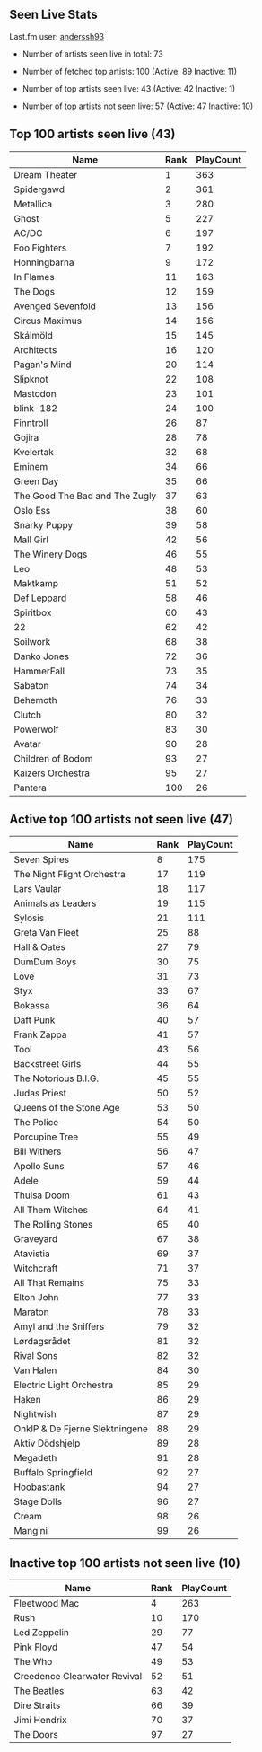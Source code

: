 ## Seen Live Stats

Last.fm user: [anderssh93](https://www.last.fm/user/anderssh93)

- Number of artists seen live in total: 73

- Number of fetched top artists: 100 (Active: 89 Inactive: 11)

- Number of top artists seen live: 43 (Active: 42 Inactive: 1)

- Number of top artists not seen live: 57 (Active: 47 Inactive: 10)

## Top 100 artists seen live (43)

Name                           | Rank | PlayCount
------------------------------ | ---- | ---------
Dream Theater                  | 1    | 363      
Spidergawd                     | 2    | 361      
Metallica                      | 3    | 280      
Ghost                          | 5    | 227      
AC/DC                          | 6    | 197      
Foo Fighters                   | 7    | 192      
Honningbarna                   | 9    | 172      
In Flames                      | 11   | 163      
The Dogs                       | 12   | 159      
Avenged Sevenfold              | 13   | 156      
Circus Maximus                 | 14   | 156      
Skálmöld                       | 15   | 145      
Architects                     | 16   | 120      
Pagan's Mind                   | 20   | 114      
Slipknot                       | 22   | 108      
Mastodon                       | 23   | 101      
blink-182                      | 24   | 100      
Finntroll                      | 26   | 87       
Gojira                         | 28   | 78       
Kvelertak                      | 32   | 68       
Eminem                         | 34   | 66       
Green Day                      | 35   | 66       
The Good The Bad and The Zugly | 37   | 63       
Oslo Ess                       | 38   | 60       
Snarky Puppy                   | 39   | 58       
Mall Girl                      | 42   | 56       
The Winery Dogs                | 46   | 55       
Leo                            | 48   | 53       
Maktkamp                       | 51   | 52       
Def Leppard                    | 58   | 46       
Spiritbox                      | 60   | 43       
22                             | 62   | 42       
Soilwork                       | 68   | 38       
Danko Jones                    | 72   | 36       
HammerFall                     | 73   | 35       
Sabaton                        | 74   | 34       
Behemoth                       | 76   | 33       
Clutch                         | 80   | 32       
Powerwolf                      | 83   | 30       
Avatar                         | 90   | 28       
Children of Bodom              | 93   | 27       
Kaizers Orchestra              | 95   | 27       
Pantera                        | 100  | 26       

## Active top 100 artists not seen live (47)

Name                           | Rank | PlayCount
------------------------------ | ---- | ---------
Seven Spires                   | 8    | 175      
The Night Flight Orchestra     | 17   | 119      
Lars Vaular                    | 18   | 117      
Animals as Leaders             | 19   | 115      
Sylosis                        | 21   | 111      
Greta Van Fleet                | 25   | 88       
Hall & Oates                   | 27   | 79       
DumDum Boys                    | 30   | 75       
Love                           | 31   | 73       
Styx                           | 33   | 67       
Bokassa                        | 36   | 64       
Daft Punk                      | 40   | 57       
Frank Zappa                    | 41   | 57       
Tool                           | 43   | 56       
Backstreet Girls               | 44   | 55       
The Notorious B.I.G.           | 45   | 55       
Judas Priest                   | 50   | 52       
Queens of the Stone Age        | 53   | 50       
The Police                     | 54   | 50       
Porcupine Tree                 | 55   | 49       
Bill Withers                   | 56   | 47       
Apollo Suns                    | 57   | 46       
Adele                          | 59   | 44       
Thulsa Doom                    | 61   | 43       
All Them Witches               | 64   | 41       
The Rolling Stones             | 65   | 40       
Graveyard                      | 67   | 38       
Atavistia                      | 69   | 37       
Witchcraft                     | 71   | 37       
All That Remains               | 75   | 33       
Elton John                     | 77   | 33       
Maraton                        | 78   | 33       
Amyl and the Sniffers          | 79   | 32       
Lørdagsrådet                   | 81   | 32       
Rival Sons                     | 82   | 32       
Van Halen                      | 84   | 30       
Electric Light Orchestra       | 85   | 29       
Haken                          | 86   | 29       
Nightwish                      | 87   | 29       
OnklP & De Fjerne Slektningene | 88   | 29       
Aktiv Dödshjelp                | 89   | 28       
Megadeth                       | 91   | 28       
Buffalo Springfield            | 92   | 27       
Hoobastank                     | 94   | 27       
Stage Dolls                    | 96   | 27       
Cream                          | 98   | 26       
Mangini                        | 99   | 26       

## Inactive top 100 artists not seen live (10)

Name                         | Rank | PlayCount
---------------------------- | ---- | ---------
Fleetwood Mac                | 4    | 263      
Rush                         | 10   | 170      
Led Zeppelin                 | 29   | 77       
Pink Floyd                   | 47   | 54       
The Who                      | 49   | 53       
Creedence Clearwater Revival | 52   | 51       
The Beatles                  | 63   | 42       
Dire Straits                 | 66   | 39       
Jimi Hendrix                 | 70   | 37       
The Doors                    | 97   | 27       
